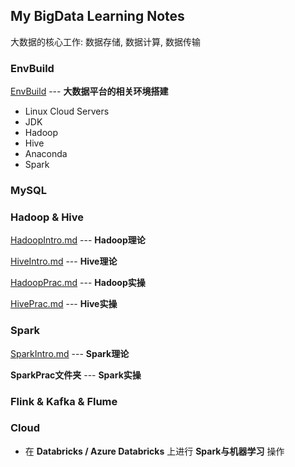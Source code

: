 ## My BigData Learning Notes

大数据的核心工作: 数据存储, 数据计算, 数据传输


### EnvBuild

[EnvBuild](./EnvBuild.md) --- **大数据平台的相关环境搭建**

- Linux Cloud Servers
- JDK
- Hadoop
- Hive
- Anaconda
- Spark


### MySQL

### Hadoop & Hive

[HadoopIntro.md](./HadoopHive/HadoopIntro.md) --- **Hadoop理论**

<p>

[HiveIntro.md](./HadoopHive/HiveIntro.md) --- **Hive理论**

<p>

[HadoopPrac.md](./HadoopHive/HadoopPrac.md) --- **Hadoop实操**


<p>

[HivePrac.md](./HadoopHive/HivePrac.md) --- **Hive实操**


### Spark

[SparkIntro.md](./Spark/SparkIntro.md) --- **Spark理论**


<p>


**SparkPrac文件夹** --- **Spark实操**

### Flink & Kafka & Flume

### Cloud

- 在 **Databricks / Azure Databricks** 上进行 **Spark与机器学习** 操作